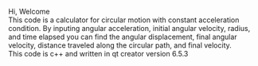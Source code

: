Hi, Welcome <br>
This code is a calculator for circular motion with constant acceleration condition. 
By inputing angular acceleration, initial angular velocity, radius, and time elapsed you can find the angular displacement, final angular velocity, distance traveled along the circular path, and final velocity. <br>
This code is c++ and written in qt creator version 6.5.3
